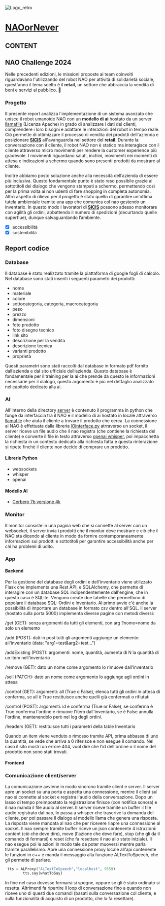 ![Logo_retro](https://github.com/AssortedMine70/naoornever/assets/163904638/be38c79e-513b-4552-9f68-d98c554a9beb)
# [NAOorNever](http://naoornever.it/)

## CONTENT

## NAO Challenge 2024
Nelle precedenti edizioni, le missioni proposte ai team coinvolti riguardavano l'utilizzando del robot NAO per attività di solidarietà sociale, quest'anno il tema scelto è il **retail**, un settore che abbraccia la vendita di beni e servizi al pubblico. :gem:

### Progetto 
Il presente report analizza l'implementazione di un sistema avanzato che unisce il robot umanoide NAO con un **modello di ai** hostato da un server [llamafile](https://github.com/Mozilla-Ocho/llamafile) (Licenza Apache) in grado di analizzare i dati dei clienti, comprendere i loro bisogni e adattare le interazioni del robot in tempo reale.
Ciò permette di ottimizzare il processo di vendita dei prodotti dell'azienda e posizionare [**SICIS**](https://www.sicis.com/IT/it) all'avanguardia nel settore del **retail**.
Durante la conversazione con il cliente, il robot NAO non è statico ma interagisce con il cliente attraverso micro movimenti per rendere la customer experience più gradevole. I movimenti riguardano saluti, inchini, movimenti nei momenti di attesa e indicazioni a schermo quando sono presenti prodotti da mostrare al cliente.

Inoltre abbiamo posto soluzione anche alla necessità dell’azienda di essere più inclusiva. Questo fondamentale punto è stato reso possibile grazie ai sottotitoli del dialogo che vengono stampati a schermo, permettendo così per la prima volta ai non udenti di fare shopping in completa autonomia.
Altro aspetto di rilievo per il progetto è stato quello di garantire un'ottima tutela ambientale tramite una app che comunica col nao gestendo un inventario. In questo modo i lavoratori di [**SICIS**](https://www.sicis.com/IT/it) possono adesso monitorare con agilità gli ordini, abbattendo il numero di spedizioni (decurtando quelle superflue), dunque salvaguardando l’ambiente.
- [x] accessibilità
- [x] sostenibilità

## Report codice

### Database

Il database è stato realizzato tramite la piattaforma di google fogli di calcolo. Nel database sono stati inseriti i seguenti parametri dei prodotti: 
- nome
- materiale 
- colore
- sottocategoria, categoria, macrocategoria
- peso
- prezzo
- dimensioni
- foto prodotto
- foto disegno tecnico
- link sito 
- descrizione per la vendita
- descrizione tecnica
- varianti prodotto 
- proprietà

Questi parametri sono stati raccolti dal database in formato pdf fornito dall’azienda e dal sito ufficiale dell’azienda. 
Questo database è fondamentale per il training per la ai che prende da questo le informazioni necessarie per il dialogo, questo argomento è più nel dettaglio analizzato nel capitolo dedicato alla ai.

### AI

All'interno della directory [server](https://github.com/AssortedMine70/naoornever/tree/main/server)  è contenuto il programma in python che funge da interfaccia tra il NAO e il modello di ai hostato in locale attraverso [llamafile](https://github.com/Mozilla-Ocho/llamafile) che aiuta il cliente a trovare il prodotto che cerca.
La connessione al NAO è effettuata dalla libreria [IOinterface.py]([https://github.com/AssortedMine70/naoornever/server/IOinterface.py) atrraverso un socket, il server riceve un file audio che il nao registra (che contiene la richiesta del cliente) e converte il file in testo attraverso [openai whisper](https://github.com/openai/whisper), poi impacchetta la richiesta in un contesto dedicato alla richiesta fatta e questa rinterazione si ripete finchè il cliente non decide di comprare un prodotto.

#### Librerie Python
- websockets
- whisper
- openai

#### Modello AI
- [Cerbero 7b versione 4k](https://huggingface.co/galatolo/cerbero-7b-gguf/tree/main)

### Monitor

Il monitor consiste in una pagina web che si connette al server con un websocket, il server invia i prodotti che il monitor deve mostrare e ciò che il NAO sta dicendo al cliente in modo da fornire contemporaneamente informazioni sui prodotti e sottotitoli per garantire accessibilità anche per chi ha problemi di udito.

### App

#### Backend
Per la gestione del database degli ordini e dell'inventario viene utilizzato Flask che implementa una Rest API, e SQLAlchemy, che permette di interagire con un database SQL indipendentemente dall'engine, che in questo caso è SQLite.
Vengono create due tabelle che permettono di popolare il database SQL: Ordini e Inventario.
Al primo avvio c'è anche la possibilità di importare un database in formato csv dentro all'SQL.
Il server (hostato sulla porta 5000) implementa diverse pagine con metodi diversi:

/get (GET): senza argomenti da tutti gli elementi, con arg ?nome=nome da solo un elemento

/add (POST): dati in post tutti gli argomenti aggiunge un elemento all'inventario (data: "arg1=test&arg2=test...")

/addExisting (POST): argomenti: nome, quantità, aumenta di N la quantità di un item nell'inventario 

/remove (GET): dato un nome come argomento lo rimuove dall'inventario

/sell (PATCH): dato un nome come argomento lo aggiunge agli ordini in attesa

/control (GET): argomenti: all (True o False), elenca tutti gli ordini in attesa di conferma, se all è True restituisce anche quelli già confermati o rifiutati

/control (POST): argomenti: id e conferma (True or False), se conferma è True conferma l'ordine e rimuove l'item dall'inventario, se è False annulla l'ordine, mantenendolo però nel log degli ordini.

/headers (GET): restituisce tutti i parametri della table Inventario

Quando un item viene venduto o rimosso tramite API, prima abbassa di uno la quantità, se vede che arriva a 0 riferisce e non esegue il comando.
Nel caso il sito mostri un errore 404, vuol dire che l'id dell'ordine o il nome del prodotto non sono stati trovati.

#### Frontend

### Comunicazione client/server

La comunicazione avviene in modo sincrono tramite client e server.
Il server apre un socket su una porta e aspetta una connessione, mentre il client sul nao si connette al socket e registra l'audio della conversazione.
Dopo un lasso di tempo preimpostato la registrazione finisce (con notifica sonora) e il nao manda il file audio al server.
Il server riceve tramite un buffer il file audio registrato dal nao, lo passa a whisper che trascrive la domanda del cliente, per poi passare il dialogo al modello llama che genera una risposta. 
La risposta viene mandata al nao che per ricevere riapre una connessione al socket. 
Il nao sempre tramite buffer riceve un json contenente 4 istruzioni: content (ciò che deve dire), move (l'azione che deve fare), stop (che gli da il comando di fermarsi) e reset (che fa resettare il nao allo stato iniziale).
Il nao esegue poi le azioni in modo tale da poter muoversi mentre parla tramite parallelismo. Apre una connessione proxy locale all'api contenente le funzioni in c++ e manda il messaggio alla funzione ALTextToSpeech, che gli permette di parlare. 

```py
 tts = ALProxy("ALTextToSpeech","localhost", 9559)
        tts.say(whatToSay)
```

In fine nel caso dovesse fermarsi si spegne, oppure se gli è stato ordinato si resetta. Altrimenti fa ripartire il loop di conversazione fino a quando non riceve uno di questi due comandi (basati sulla conversazione col cliente, e sulla funzionalità di acquisto di un prodotto, che lo fa resettare).


